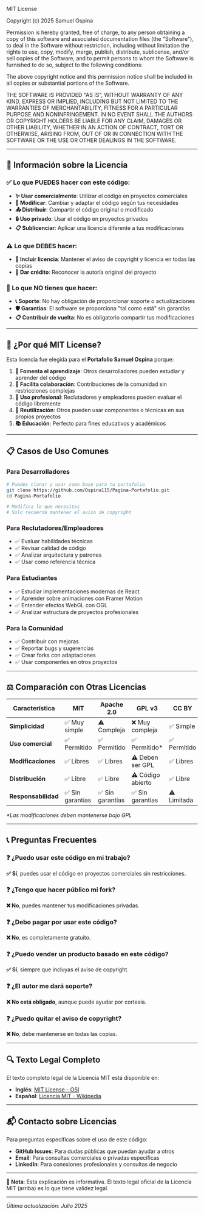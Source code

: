 MIT License

Copyright (c) 2025 Samuel Ospina

Permission is hereby granted, free of charge, to any person obtaining a copy
of this software and associated documentation files (the "Software"), to deal
in the Software without restriction, including without limitation the rights
to use, copy, modify, merge, publish, distribute, sublicense, and/or sell
copies of the Software, and to permit persons to whom the Software is
furnished to do so, subject to the following conditions:

The above copyright notice and this permission notice shall be included in all
copies or substantial portions of the Software.

THE SOFTWARE IS PROVIDED "AS IS", WITHOUT WARRANTY OF ANY KIND, EXPRESS OR
IMPLIED, INCLUDING BUT NOT LIMITED TO THE WARRANTIES OF MERCHANTABILITY,
FITNESS FOR A PARTICULAR PURPOSE AND NONINFRINGEMENT. IN NO EVENT SHALL THE
AUTHORS OR COPYRIGHT HOLDERS BE LIABLE FOR ANY CLAIM, DAMAGES OR OTHER
LIABILITY, WHETHER IN AN ACTION OF CONTRACT, TORT OR OTHERWISE, ARISING FROM,
OUT OF OR IN CONNECTION WITH THE SOFTWARE OR THE USE OR OTHER DEALINGS IN THE
SOFTWARE.

---

## 📄 Información sobre la Licencia

### ✅ Lo que PUEDES hacer con este código:

- **✨ Usar comercialmente**: Utilizar el código en proyectos comerciales
- **🔧 Modificar**: Cambiar y adaptar el código según tus necesidades
- **📤 Distribuir**: Compartir el código original o modificado
- **🔒 Uso privado**: Usar el código en proyectos privados
- **📋 Sublicenciar**: Aplicar una licencia diferente a tus modificaciones

### ⚠️ Lo que DEBES hacer:

- **📝 Incluir licencia**: Mantener el aviso de copyright y licencia en todas las copias
- **👤 Dar crédito**: Reconocer la autoría original del proyecto

### 🚫 Lo que NO tienes que hacer:

- **📞 Soporte**: No hay obligación de proporcionar soporte o actualizaciones
- **🛡️ Garantías**: El software se proporciona "tal como está" sin garantías
- **📋 Contribuir de vuelta**: No es obligatorio compartir tus modificaciones

---

## 🎯 ¿Por qué MIT License?

Esta licencia fue elegida para el **Portafolio Samuel Ospina** porque:

1. **🌟 Fomenta el aprendizaje**: Otros desarrolladores pueden estudiar y aprender del código
2. **🤝 Facilita colaboración**: Contribuciones de la comunidad sin restricciones complejas
3. **💼 Uso profesional**: Reclutadores y empleadores pueden evaluar el código libremente
4. **🔄 Reutilización**: Otros pueden usar componentes o técnicas en sus propios proyectos
5. **📚 Educación**: Perfecto para fines educativos y académicos

---

## 📋 Casos de Uso Comunes

### Para Desarrolladores
```bash
# Puedes clonar y usar como base para tu portafolio
git clone https://github.com/Ospina115/Pagina-Portafolio.git
cd Pagina-Portafolio

# Modifica lo que necesites
# Solo recuerda mantener el aviso de copyright
```

### Para Reclutadores/Empleadores
- ✅ Evaluar habilidades técnicas
- ✅ Revisar calidad de código
- ✅ Analizar arquitectura y patrones
- ✅ Usar como referencia técnica

### Para Estudiantes
- ✅ Estudiar implementaciones modernas de React
- ✅ Aprender sobre animaciones con Framer Motion
- ✅ Entender efectos WebGL con OGL
- ✅ Analizar estructura de proyectos profesionales

### Para la Comunidad
- ✅ Contribuir con mejoras
- ✅ Reportar bugs y sugerencias
- ✅ Crear forks con adaptaciones
- ✅ Usar componentes en otros proyectos

---

## ⚖️ Comparación con Otras Licencias

| Característica | MIT | Apache 2.0 | GPL v3 | CC BY |
|----------------|-----|------------|--------|-------|
| **Simplicidad** | ✅ Muy simple | ⚠️ Compleja | ❌ Muy compleja | ✅ Simple |
| **Uso comercial** | ✅ Permitido | ✅ Permitido | ✅ Permitido* | ✅ Permitido |
| **Modificaciones** | ✅ Libres | ✅ Libres | ⚠️ Deben ser GPL | ✅ Libres |
| **Distribución** | ✅ Libre | ✅ Libre | ⚠️ Código abierto | ✅ Libre |
| **Responsabilidad** | ✅ Sin garantías | ✅ Sin garantías | ✅ Sin garantías | ⚠️ Limitada |

*\*Las modificaciones deben mantenerse bajo GPL*

---

## 📞 Preguntas Frecuentes

### ❓ ¿Puedo usar este código en mi trabajo?
**✅ Sí**, puedes usar el código en proyectos comerciales sin restricciones.

### ❓ ¿Tengo que hacer público mi fork?
**❌ No**, puedes mantener tus modificaciones privadas.

### ❓ ¿Debo pagar por usar este código?
**❌ No**, es completamente gratuito.

### ❓ ¿Puedo vender un producto basado en este código?
**✅ Sí**, siempre que incluyas el aviso de copyright.

### ❓ ¿El autor me dará soporte?
**❌ No está obligado**, aunque puede ayudar por cortesía.

### ❓ ¿Puedo quitar el aviso de copyright?
**❌ No**, debe mantenerse en todas las copias.

---

## 🔍 Texto Legal Completo

El texto completo legal de la Licencia MIT está disponible en:
- **Inglés**: [MIT License - OSI](https://opensource.org/licenses/MIT)
- **Español**: [Licencia MIT - Wikipedia](https://es.wikipedia.org/wiki/Licencia_MIT)

---

## 📬 Contacto sobre Licencias

Para preguntas específicas sobre el uso de este código:

- **GitHub Issues**: Para dudas públicas que puedan ayudar a otros
- **Email**: Para consultas comerciales o privadas específicas
- **LinkedIn**: Para conexiones profesionales y consultas de negocio

---

**📝 Nota**: Esta explicación es informativa. El texto legal oficial de la Licencia MIT (arriba) es lo que tiene validez legal.

---

*Última actualización: Julio 2025*
